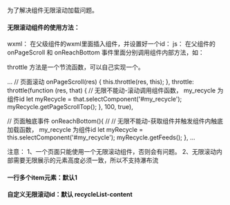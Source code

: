 <!--
 * @Author: yiyang 630999015@qq.com
 * @Date: 2022-07-18 15:55:14
 * @LastEditors: yiyang 630999015@qq.com
 * @LastEditTime: 2022-07-18 16:19:33
 * @FilePath: /WeChatProjects/Users/yiyang/Sites/self/RecycleList-Component/README.md
 * @Description: 这是默认设置,请设置`customMade`, 打开koroFileHeader查看配置 进行设置: https://github.com/OBKoro1/koro1FileHeader/wiki/%E9%85%8D%E7%BD%AE
-->
为了解决组件无限滚动加载问题。


#### 无限滚动组件的使用方法：
wxml： 在父级组件的wxml里面插入组件，并设置好一个id： <RecycleList id="my_recycle"></RecycleList>
js： 在父组件的 onPageScroll 和 onReachBottom 事件里面分别调用组件内部方法，如：

throttle 方法是一个节流函数，可以自己实现一个。

...
// 页面滚动
  onPageScroll(res) {
    this.throttle(res, this);
  },
  throttle: throttle(function (res, that) {
    // 无限不能动-滚动调用组件函数， my_recycle 为组件id
    let myRecycle = that.selectComponent('#my_recycle');
    myRecycle.getPageScrollTop();
  }, 100, true),

  // 页面触底事件
  onReachBottom(){
    // // 无限不能动-获取组件并触发组件内触底加载函数， my_recycle 为组件id
    let myRecycle = this.selectComponent('#my_recycle');
    myRecycle.getFeeds();
  },
...


注意：
1、一个页面只能使用一个无限滚动组件，否则会有问题。
2、无限滚动内部需要无限展示的元素高度必须一致，所以不支持瀑布流



#### 一行多个item元素：默认1
<RecycleList id="my_recycle" columnNumber="{{2}}"></RecycleList>

#### 自定义无限滚动id：默认 recycleList-content
<RecycleList id="my_recycle" recycleListContentId="id1"></RecycleList>